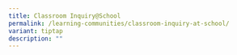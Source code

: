 ```yaml
---
title: Classroom Inquiry@School
permalink: /learning-communities/classroom-inquiry-at-school/
variant: tiptap
description: ""
---
```

<p></p>